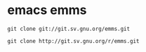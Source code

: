 # emacs emms #
`git clone git://git.sv.gnu.org/emms.git`

`git clone http://git.sv.gnu.org/r/emms.git`

